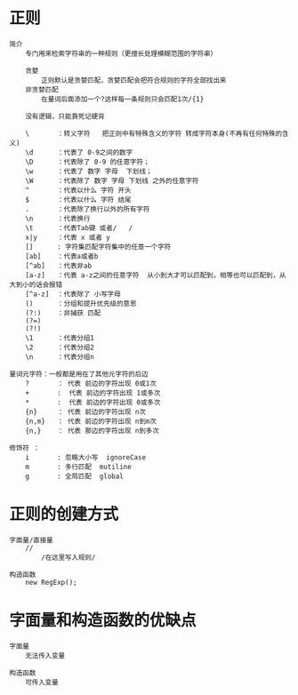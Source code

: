 # 正则
    
    简介
        专门用来检索字符串的一种规则（更擅长处理模糊范围的字符串）

        贪婪
            正则默认是贪婪匹配，贪婪匹配会把符合规则的字符全部找出来
        非贪婪匹配
            在量词后面添加一个?这样每一条规则只会匹配1次/{1}

        没有逻辑，只能靠死记硬背

        \       ：转义字符   把正则中有特殊含义的字符 转成字符本身(不再有任何特殊的含义)
        \d      ：代表了 0-9之间的数字
        \D      ：代表除了 0-9 的任意字符；
        \w      ：代表了 数字 字母  下划线；
        \W      ：代表除了 数字 字母 下划线 之外的任意字符 
        ^       ：代表以什么 字符 开头
        $       ：代表以什么 字符 结尾
        .       ：代表除了换行以外的所有字符
        \n      ：代表换行
        \t      ：代表Tab键 或者/   /
        x|y     ：代表 x 或者 y
        []      : 字符集匹配字符集中的任意一个字符
        [ab]    ：代表a或者b
        [^ab]   ：代表非ab
        [a-z]   ：代表 a-z之间的任意字符  从小到大才可以匹配到，相等也可以匹配到，从大到小的话会报错
        [^a-z]  ：代表除了 小写字母
        ()      ：分组和提升优先级的意思
        (?:)    ：非捕获 匹配
        (?=)
        (?!)
        \1      ：代表分组1
        \2      ：代表分组2
        \n      ：代表分组n

    量词元字符：一般都是用在了其他元字符的后边 
        ?       ： 代表 前边的字符出现 0或1次
        +       :  代表 前边的字符出现 1或多次
        *       :  代表 前边的字符出现 0或多次
        {n}     ： 代表 前边的字符出现 n次
        {n,m}   ： 代表 前边的字符出现 n到m次
        {n,}    ： 代表 那边的字符出现 n到多次

    修饰符 ：
        i       : 忽略大小写  ignoreCase
        m       : 多行匹配  mutiline
        g       : 全局匹配  global


# 正则的创建方式

    字面量/直接量
        //
            /在这里写入规则/

    构造函数
        new RegExp();


# 字面量和构造函数的优缺点

    字面量
        无法传入变量
    
    构造函数
        可传入变量